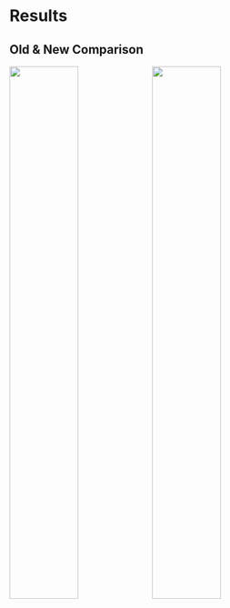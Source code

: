 # Results
## Old & New Comparison
<div>
<img width=49% src="https://github.com/osushilover/comparison_f_ss/blob/main/old.webp"/>
<img width=49% src="https://github.com/osushilover/comparison_f_ss/blob/main/new.webp"/>
</div>
